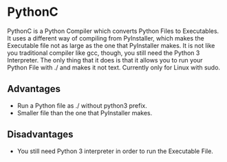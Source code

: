 # PythonC

PythonC is a Python Compiler which converts Python Files to Executables. It uses a different way of compiling from PyInstaller, which makes the Executable file not as large as the one that PyInstaller makes. It is not like you traditional compiler like gcc, though, you still need the Python 3 Interpreter. The only thing that it does is that it allows you to run your Python File with ./ and makes it not text. Currently only for Linux with sudo. 

## Advantages

- Run a Python file as ./ without python3 prefix. 
- Smaller file than the one that PyInstaller makes. 

## Disadvantages

- You still need Python 3 interpreter in order to run the Executable File. 

